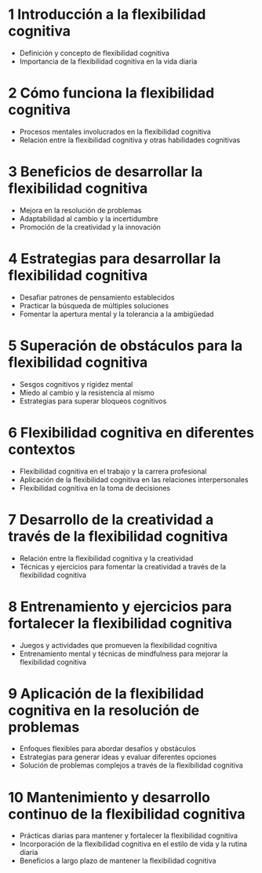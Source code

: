 # 1 Introducción a la flexibilidad cognitiva
-  Definición y concepto de flexibilidad cognitiva
-  Importancia de la flexibilidad cognitiva en la vida diaria

# 2 Cómo funciona la flexibilidad cognitiva
-  Procesos mentales involucrados en la flexibilidad cognitiva
-  Relación entre la flexibilidad cognitiva y otras habilidades cognitivas

# 3 Beneficios de desarrollar la flexibilidad cognitiva
-  Mejora en la resolución de problemas
-  Adaptabilidad al cambio y la incertidumbre
-  Promoción de la creatividad y la innovación

# 4 Estrategias para desarrollar la flexibilidad cognitiva
-  Desafiar patrones de pensamiento establecidos
-  Practicar la búsqueda de múltiples soluciones
-  Fomentar la apertura mental y la tolerancia a la ambigüedad

# 5 Superación de obstáculos para la flexibilidad cognitiva
-  Sesgos cognitivos y rigidez mental
-  Miedo al cambio y la resistencia al mismo
-  Estrategias para superar bloqueos cognitivos

# 6 Flexibilidad cognitiva en diferentes contextos
-  Flexibilidad cognitiva en el trabajo y la carrera profesional
-  Aplicación de la flexibilidad cognitiva en las relaciones interpersonales
-  Flexibilidad cognitiva en la toma de decisiones

# 7 Desarrollo de la creatividad a través de la flexibilidad cognitiva
-  Relación entre la flexibilidad cognitiva y la creatividad
-  Técnicas y ejercicios para fomentar la creatividad a través de la flexibilidad cognitiva

# 8 Entrenamiento y ejercicios para fortalecer la flexibilidad cognitiva
-  Juegos y actividades que promueven la flexibilidad cognitiva
-  Entrenamiento mental y técnicas de mindfulness para mejorar la flexibilidad cognitiva

# 9 Aplicación de la flexibilidad cognitiva en la resolución de problemas
-  Enfoques flexibles para abordar desafíos y obstáculos
-  Estrategias para generar ideas y evaluar diferentes opciones
-  Solución de problemas complejos a través de la flexibilidad cognitiva

# 10 Mantenimiento y desarrollo continuo de la flexibilidad cognitiva
- Prácticas diarias para mantener y fortalecer la flexibilidad cognitiva
- Incorporación de la flexibilidad cognitiva en el estilo de vida y la rutina diaria
- Beneficios a largo plazo de mantener la flexibilidad cognitiva
